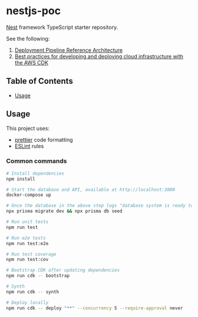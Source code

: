 # nestjs-poc

[Nest](https://github.com/nestjs/nest) framework TypeScript starter repository.

See the following:

1. [Deployment Pipeline Reference Architecture](https://pipelines.devops.aws.dev/)
1. [Best practices for developing and deploying cloud infrastructure with the AWS CDK](https://docs.aws.amazon.com/cdk/v2/guide/best-practices.html)

## Table of Contents

- [Usage](#usage)

## Usage

This project uses:

- [prettier](https://prettier.io/) code formatting
- [ESLint](https://eslint.org/) rules

### Common commands

```bash
# Install dependencies
npm install

# Start the database and API, available at http://localhost:3000
docker-compose up

# Once the database in the above step logs "database system is ready to accept connections", migrate the database and seed it with data
npx prisma migrate dev && npx prisma db seed

# Run unit tests
npm run test

# Run e2e tests
npm run test:e2e

# Run test coverage
npm run test:cov

# Bootstrap CDK after updating dependencies
npm run cdk -- bootstrap

# Synth
npm run cdk -- synth

# Deploy locally
npm run cdk -- deploy "**" --concurrency 5 --require-approval never
```
